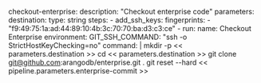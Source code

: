  checkout-enterprise:
    description: "Checkout enterprise code"
    parameters:
      destination:
        type: string
    steps:
      - add_ssh_keys:
          fingerprints:
            - "f9:49:75:1a:ad:44:89:10:4b:3c:70:70:ba:d3:c3:ce"
      - run:
          name: Checkout Enterprise
          environment:
            GIT_SSH_COMMAND: "ssh -o StrictHostKeyChecking=no"
          command: |
            mkdir -p << parameters.destination >>
            cd << parameters.destination >>
            git clone git@github.com:arangodb/enterprise.git .
            git reset --hard << pipeline.parameters.enterprise-commit >>


